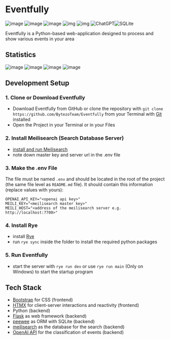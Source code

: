 # Eventfully
![image](https://img.shields.io/badge/Sqlite-003B57?style=for-the-badge&logo=sqlite&logoColor=white) ![image](https://img.shields.io/badge/Bootstrap-563D7C?style=for-the-badge&logo=bootstrap&logoColor=white) ![image](https://img.shields.io/badge/Flask-000000?style=for-the-badge&logo=flask&logoColor=white) ![img](https://img.shields.io/badge/Python-FFD43B?style=for-the-badge&logo=python&logoColor=blue) ![img](https://img.shields.io/badge/HTML5-E34F26?style=for-the-badge&logo=html5&logoColor=white) ![ChatGPT](https://img.shields.io/badge/chatGPT-74aa9c?style=for-the-badge&logo=openai&logoColor=white)![SQLite](https://img.shields.io/badge/sqlite-%2307405e.svg?style=for-the-badge&logo=sqlite&logoColor=white)

Eventfully is a Python-based web-application designed to process and show various events in your area

## Statistics
![image](https://img.shields.io/github/issues-search/BytezoTeam/Eventfully?query=is%3Aissue%20is%3Aclosed%20&style=flat-square&label=Closed%20Issues)
![image](https://github.com/BytezoTeam/Eventfully/actions/workflows/codeql.yml/badge.svg?style=flat-square)
![image](https://tokei.rs/b1/github/BytezoTeam/Eventfully)
![image](https://tokei.rs/b1/github/BytezoTeam/Eventfully?category=files)

## Development Setup
### 1. Clone or Download Eventfully
- Download Eventfully from GitHub or clone the repository with `git clone https://github.com/BytezoTeam/Eventfully` from your Terminal with [Git](https://git-scm.com/book/en/v2/Getting-Started-Installing-Git) installed
- Open the Project in your Terminal or in your Files
  
### 2. Install Meilisearch (Search Database Server)
- [install and run Meilisearch](https://www.meilisearch.com/docs/learn/getting_started/installation)
- note down master key and server url in the .env file
  
### 3. Make the .env File

The file must be named `.env` and should be located in the root of the project (the same file level as `README.md` file).
It should contain this information (replace values with yours):

```
OPENAI_API_KEY="<openai api key>"
MEILI_KEY="<meilisearch master key>"
MEILI_HOST="<address of the meilisearch server e.g. http://localhost:7700>"
```
### 4. Install Rye
- install [Rye](https://rye-up.com/guide/installation/)
- run `rye sync` inside the folder to install the required python packages

### 5. Run Eventfully
- start the server with `rye run dev` or use `rye run main` (Only on Windows) to start the startup program

## Tech Stack
- [Bootstrap](https://getbootstrap.com/) for CSS (frontend)
- [HTMX](https://htmx.org/) for client-server interactions and reactivity (frontend)
- Python (backend)
- [Flask](https://flask.palletsprojects.com/) as web framework (backend)
- [peewee](https://docs.peewee-orm.com/en/latest/) as ORM with SQLite (backend)
- [meilisearch](https://www.meilisearch.com/) as the database for the search (backend)
- [OpenAI API](https://openai.com/product) for the classification of events (backend)
